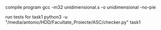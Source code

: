 compile program
gcc -m32 unidimensional.s -o unidimensional -no-pie

run tests for task1
python3 -u "/media/antonio/HDD/Facultate_Proiecte/ASC/checker.py" task1
